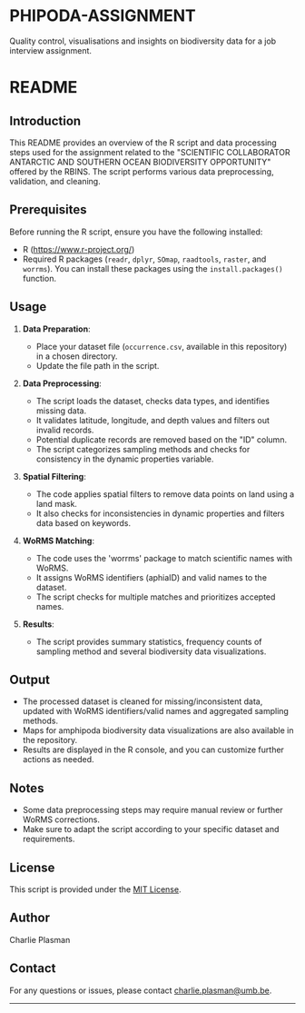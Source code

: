 # PHIPODA-ASSIGNMENT
Quality control, visualisations and insights on biodiversity data for a job interview assignment.

# README

## Introduction

This README provides an overview of the R script and data processing steps used for the assignment related to the "SCIENTIFIC COLLABORATOR ANTARCTIC AND SOUTHERN OCEAN BIODIVERSITY OPPORTUNITY" offered by the RBINS. The script performs various data preprocessing, validation, and cleaning.

## Prerequisites

Before running the R script, ensure you have the following installed:

- R (https://www.r-project.org/)
- Required R packages (`readr`, `dplyr`, `SOmap`, `raadtools`, `raster`, and `worrms`). You can install these packages using the `install.packages()` function.

## Usage

1. **Data Preparation**: 

   - Place your dataset file (`occurrence.csv`, available in this repository) in a chosen directory.
   - Update the file path in the script.

2. **Data Preprocessing**:

   - The script loads the dataset, checks data types, and identifies missing data.
   - It validates latitude, longitude, and depth values and filters out invalid records.
   - Potential duplicate records are removed based on the "ID" column.
   - The script categorizes sampling methods and checks for consistency in the dynamic properties variable.

3. **Spatial Filtering**:

   - The code applies spatial filters to remove data points on land using a land mask.
   - It also checks for inconsistencies in dynamic properties and filters data based on keywords.
    
4. **WoRMS Matching**:

   - The code uses the 'worrms' package to match scientific names with WoRMS.
   - It assigns WoRMS identifiers (aphiaID) and valid names to the dataset.
   - The script checks for multiple matches and prioritizes accepted names.

5. **Results**:

   - The script provides summary statistics, frequency counts of sampling method and several biodiversity data visualizations.

## Output

- The processed dataset is cleaned for missing/inconsistent data, updated with WoRMS identifiers/valid names and aggregated sampling methods.
- Maps for amphipoda biodiversity data visualizations are also available in the repository.
- Results are displayed in the R console, and you can customize further actions as needed.
  

## Notes

- Some data preprocessing steps may require manual review or further WoRMS corrections.
- Make sure to adapt the script according to your specific dataset and requirements.

## License

This script is provided under the [MIT License](LICENSE).

## Author

Charlie Plasman

## Contact

For any questions or issues, please contact charlie.plasman@umb.be.

---
